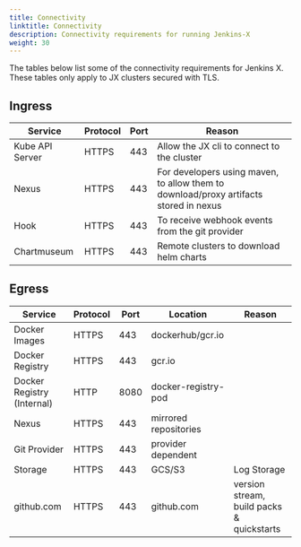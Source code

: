 ```yaml
---
title: Connectivity
linktitle: Connectivity
description: Connectivity requirements for running Jenkins-X
weight: 30
---
```


The tables below list some of the connectivity requirements for Jenkins X. These tables only apply to JX clusters
secured with TLS.

## Ingress

| Service                   | Protocol | Port | Reason                                     |
| ------------------------- | -------- | ---- | ------------------------------------------ |
| Kube API Server           | HTTPS    | 443  | Allow the JX cli to connect to the cluster | 
| Nexus                     | HTTPS    | 443  | For developers using maven, to allow them to download/proxy artifacts stored in nexus |
| Hook                      | HTTPS    | 443  | To receive webhook events from the git provider |
| Chartmuseum               | HTTPS    | 443  | Remote clusters to download helm charts |

## Egress

| Service                   | Protocol | Port | Location | Reason |
| ------------------------- | -------- | ---- | -------- | ------ |
| Docker Images             | HTTPS    | 443  | dockerhub/gcr.io | |
| Docker Registry           | HTTPS    | 443  | gcr.io | | 
| Docker Registry (Internal) | HTTP    | 8080 | docker-registry-pod | |
| Nexus                     | HTTPS    | 443  | mirrored repositories | |
| Git Provider              | HTTPS    | 443  | provider dependent | 
| Storage                   | HTTPS    | 443  | GCS/S3 | Log Storage | 
| github.com                | HTTPS    | 443  | github.com | version stream, build packs & quickstarts |
